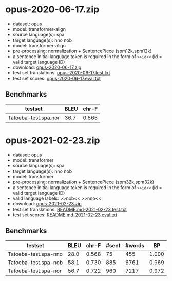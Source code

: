 # opus-2020-06-17.zip

* dataset: opus
* model: transformer-align
* source language(s): spa
* target language(s): nno nob
* model: transformer-align
* pre-processing: normalization + SentencePiece (spm12k,spm12k)
* a sentence initial language token is required in the form of `>>id<<` (id = valid target language ID)
* download: [opus-2020-06-17.zip](https://object.pouta.csc.fi/Tatoeba-MT-models/spa-nor/opus-2020-06-17.zip)
* test set translations: [opus-2020-06-17.test.txt](https://object.pouta.csc.fi/Tatoeba-MT-models/spa-nor/opus-2020-06-17.test.txt)
* test set scores: [opus-2020-06-17.eval.txt](https://object.pouta.csc.fi/Tatoeba-MT-models/spa-nor/opus-2020-06-17.eval.txt)

## Benchmarks

| testset               | BLEU  | chr-F |
|-----------------------|-------|-------|
| Tatoeba-test.spa.nor 	| 36.7 	| 0.565 |



# opus-2021-02-23.zip

* dataset: opus
* model: transformer
* source language(s): spa
* target language(s): nno nob
* model: transformer
* pre-processing: normalization + SentencePiece (spm32k,spm32k)
* a sentence initial language token is required in the form of `>>id<<` (id = valid target language ID)
* valid language labels: >>nob<< >>nno<<
* download: [opus-2021-02-23.zip](https://object.pouta.csc.fi/Tatoeba-MT-models/spa-nor/opus-2021-02-23.zip)
* test set translations: [README.md-2021-02-23.test.txt](https://object.pouta.csc.fi/Tatoeba-MT-models/spa-nor/README.md-2021-02-23.test.txt)
* test set scores: [README.md-2021-02-23.eval.txt](https://object.pouta.csc.fi/Tatoeba-MT-models/spa-nor/README.md-2021-02-23.eval.txt)

## Benchmarks

| testset | BLEU  | chr-F | #sent | #words | BP |
|---------|-------|-------|-------|--------|----|
| Tatoeba-test.spa-nno 	| 28.0 	| 0.568 	| 75 	| 455 	| 1.000 |
| Tatoeba-test.spa-nob 	| 58.1 	| 0.730 	| 885 	| 6761 	| 0.969 |
| Tatoeba-test.spa-nor 	| 56.7 	| 0.722 	| 960 	| 7217 	| 0.972 |

